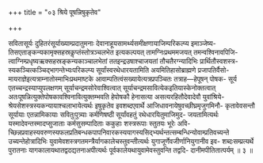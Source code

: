 +++
title = "०३ श्रिये पूषन्निषुकृतेव"

+++

सवितासूर्यः दुहितरंसूर्याख्याम्प्रदातुमनाः देवानाहूयसामर्थ्यसमीक्षणायाजिम्परिकल्प्य इमाञ्जेष्य- तिसएताङ्कन्यकामृक्सहस्रकॢप्तंस्तोत्रञ्चलभेत इत्यकल्पयत् तामग्निःप्रथममजयत् तमन्वश्विनावपिजि- त्वाग्निम्प्रधृष्यऋक्सहस्रङ्कन्यकाञ्चालभेतां ततइन्द्रउषाश्चाजयतां तौचतैरग्न्यादिभिः प्रार्थितौस्वशस्त्र- स्यकञ्चित्कञ्चिद्भागन्तेभ्यःपरिकल्प्य सूर्यांस्वरथेधारयतामिति अयमितिहासोब्राह्मणे प्रजापतिर्वैसो- मायराज्ञेइत्यत्राम्नातोस्माभिःप्रथमाष्टके आवाम्पतित्वंसख्यायेत्यत्रप्रपञ्चितः तत्राह—हेपूषन् पोषक- सूर्य एतच्चन्द्रस्याप्युपलक्षणम् सूर्याचन्द्रमसोरेवाश्वित्वात् सूर्याचन्द्रमसावित्येकइतियास्केनोक्तत्वात् अतःपूषन्नित्युक्तेपोषकावश्विनावित्युक्तम्भवति हेपोषकौ हेनासत्या असत्यरहितौदेवादेवौ युवांश्रिये- श्रेयसेशस्त्रस्यकन्यायाश्चलाभायेत्यर्थः इषुकृतेव इवशब्दएवार्थे आजिधावनायेषुवच्छीघ्रमृजुगमिनौ- कृतावेवसन्तौ सूर्यायाः एतन्नामिकायाः सवितुःपुत्र्याः कर्मणिषष्ठी सूर्यांवहतुं रथेधारयितुमाजिमुद- जयतामित्यर्थः यस्मादेवन्तस्मादप्सुजाताः कर्मसुसम्पादिताः ककुहाः शस्त्ररूपाः स्तुतयः भूरेः अवि- च्छिन्नप्रवाहस्यवरुणस्यफलप्रतिबन्धकपापनिवारकस्ययागस्यसिद्भ्यर्थन्तत्सम्बन्धिन्योवाम्प्रतिवच्यन्ते उच्यन्तेहोत्रादिभिः युवामेवशस्त्रगतमन्त्रैर्यागकालेचस्तुवन्तीत्यर्थः युगाजूर्णेवजीर्णानियुगानीव इव- शब्दःसम्प्रत्यर्थे पुरातनाः यागकालायथातद्वदद्यतनाअपीत्यर्थः पूर्वकालेयथायुवामेवस्तुवन्ति तद्वदि- दानीमपीतितात्पर्यम् ॥ ३ ॥
